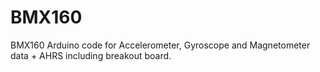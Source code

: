 # BMX160
BMX160 Arduino code for Accelerometer, Gyroscope and Magnetometer data + AHRS including breakout board.
